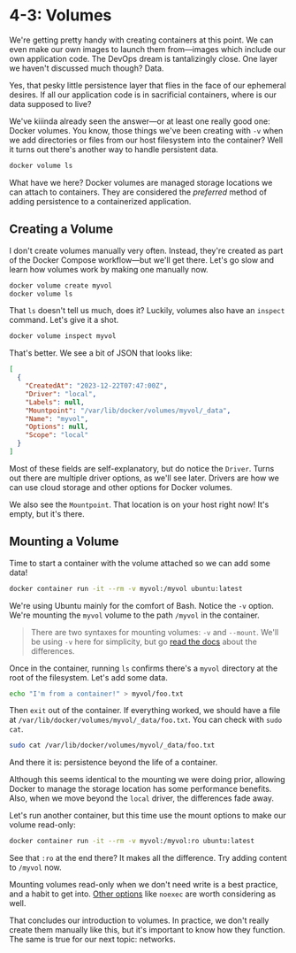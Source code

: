 # 4-3: Volumes

We're getting pretty handy with creating containers at this point. We can even make our own images to launch them from—images which include our own application code. The DevOps dream is tantalizingly close. One layer we haven't discussed much though? Data. 

Yes, that pesky little persistence layer that flies in the face of our ephemeral desires. If all our application code is in sacrificial containers, where is our data supposed to live?

We've kiiinda already seen the answer—or at least one really good one: Docker volumes. You know, those things we've been creating with `-v` when we add directories or files from our host filesystem into the container? Well it turns out there's another way to handle persistent data.

```bash
docker volume ls
```

What have we here? Docker volumes are managed storage locations we can attach to containers. They are considered the _preferred_ method of adding persistence to a containerized application.

## Creating a Volume

I don't create volumes manually very often. Instead, they're created as part of the Docker Compose workflow—but we'll get there. Let's go slow and learn how volumes work by making one manually now.

```bash
docker volume create myvol
docker volume ls
```

That `ls` doesn't tell us much, does it? Luckily, volumes also have an `inspect` command. Let's give it a shot.

```bash
docker volume inspect myvol
```

That's better. We see a bit of JSON that looks like:

```json
[
  {
    "CreatedAt": "2023-12-22T07:47:00Z",
    "Driver": "local",
    "Labels": null,
    "Mountpoint": "/var/lib/docker/volumes/myvol/_data",
    "Name": "myvol",
    "Options": null,
    "Scope": "local"
  }
]
```

Most of these fields are self-explanatory, but do notice the `Driver`. Turns out there are multiple driver options, as we'll see later. Drivers are how we can use cloud storage and other options for Docker volumes.

We also see the `Mountpoint`. That location is on your host right now! It's empty, but it's there. 

## Mounting a Volume

Time to start a container with the volume attached so we can add some data!

```bash
docker container run -it --rm -v myvol:/myvol ubuntu:latest
```

We're using Ubuntu mainly for the comfort of Bash. Notice the `-v` option. We're mounting the `myvol` volume to the path `/myvol` in the container.

> There are two syntaxes for mounting volumes: `-v` and `--mount`. We'll be using `-v` here for simplicity, but go [read the docs](https://docs.docker.com/storage/volumes/#choose-the--v-or---mount-flag) about the differences.

Once in the container, running `ls` confirms there's a `myvol` directory at the root of the filesystem. Let's add some data.

```bash
echo "I'm from a container!" > myvol/foo.txt
```

Then `exit` out of the container. If everything worked, we should have a file at `/var/lib/docker/volumes/myvol/_data/foo.txt`. You can check with `sudo cat`.

```bash
sudo cat /var/lib/docker/volumes/myvol/_data/foo.txt
```

And there it is: persistence beyond the life of a container.

Although this seems identical to the mounting we were doing prior, allowing Docker to manage the storage location has some performance benefits. Also, when we move beyond the `local` driver, the differences fade away.

Let's run another container, but this time use the mount options to make our volume read-only:

```bash
docker container run -it --rm -v myvol:/myvol:ro ubuntu:latest
```

See that `:ro` at the end there? It makes all the difference. Try adding content to `/myvol` now.

Mounting volumes read-only when we don't need write is a best practice, and a habit to get into. [Other options](https://access.redhat.com/documentation/en-us/red_hat_enterprise_linux/6/html/storage_administration_guide/sect-using_the_mount_command-mounting-options#tabl-Using_the_mount_Command-Options) like `noexec` are worth considering as well.

That concludes our introduction to volumes. In practice, we don't really create them manually like this, but it's important to know how they function. The same is true for our next topic: networks.
